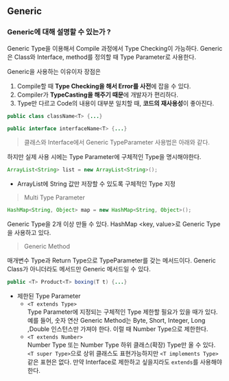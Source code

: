 ## Generic

### Generic에 대해 설명할 수 있는가 ?

Generic Type을 이용해서 Compile 과정에서 Type Checking이 가능하다.
Generic은 Class와 Interface, method를 정의할 때 Type Parameter로 사용한다.

Generic을 사용하는 이유이자 장점은

1. Compile할 때 **Type Checking을 해서 Error를 사전**에 잡을 수 있다.
2. Compiler가 **TypeCasting을 해주기 때문**에 개발자가 편리하다.
3. Type만 다르고 Code의 내용이 대부분 일치할 때, **코드의 재사용성**이 좋아진다.

```java
public class className<T> {...}

public interface interfaceName<T> {...}
```

>클래스와 Interface에서 Generic TypeParameter 사용법은 아래와 같다.

하지만 실제 사용 시에는 Type Parameter에 구체적인 Type을 명시해야한다.

```java
ArrayList<String> list = new ArrayList<String>();
```
- ArrayList에 String 값만 저장할 수 있도록 구체적인 Type 지정

>Multi Type Parameter
```java
HashMap<String, Object> map = new HashMap<String, Object>();
```
Generic Type을 2개 이상 만들 수 있다.
HashMap <key, value>로 Generic Type을 사용하고 있다.

> Generic Method

매개변수 Type과 Return Type으로 TypeParameter를 갖는 메서드이다.
Generic Class가 아니더라도 메서드만 Generic 메서드일 수 있다.

```java
public <T> Product<T> boxing(T t) {...}
```

- 제한된 Type Parameter 
  - `<T extends Type>` <br>
  Type Parameter에 지정되는 구체적인 Type 제한할 필요가 있을 때가 있다.
예를 들어, 숫자 연산 Generic Method는 Byte, Short, Integer, Long ,Double 인스턴스만 가져야 한다. 이럴 때 Number Type으로 제한한다.
  - `<T extends Number>` <br>
Number Type 또는 Number Type 하위 클래스(확장) Type만 올 수 있다. `<T super Type>`으로 상위 클래스도 표현가능하지만
`<T implements Type>`같은 표현은 없다. 만약 Interface로 제한하고 싶을지라도 `extends`를 사용해야한다.